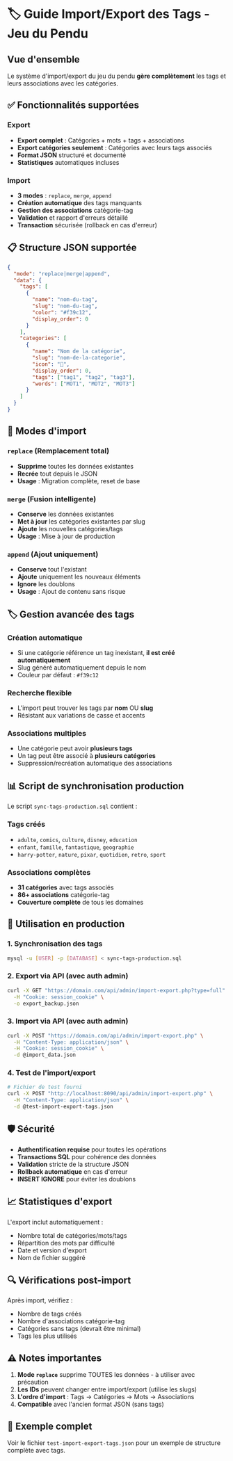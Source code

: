 # 🏷️ Guide Import/Export des Tags - Jeu du Pendu

## Vue d'ensemble

Le système d'import/export du jeu du pendu **gère complètement** les tags et leurs associations avec les catégories.

## ✅ Fonctionnalités supportées

### Export
- **Export complet** : Catégories + mots + tags + associations
- **Export catégories seulement** : Catégories avec leurs tags associés
- **Format JSON** structuré et documenté
- **Statistiques** automatiques incluses

### Import
- **3 modes** : `replace`, `merge`, `append`
- **Création automatique** des tags manquants
- **Gestion des associations** catégorie-tag
- **Validation** et rapport d'erreurs détaillé
- **Transaction** sécurisée (rollback en cas d'erreur)

## 📋 Structure JSON supportée

```json
{
  "mode": "replace|merge|append", 
  "data": {
    "tags": [
      {
        "name": "nom-du-tag",
        "slug": "nom-du-tag", 
        "color": "#f39c12",
        "display_order": 0
      }
    ],
    "categories": [
      {
        "name": "Nom de la catégorie",
        "slug": "nom-de-la-categorie",
        "icon": "🎯",
        "display_order": 0,
        "tags": ["tag1", "tag2", "tag3"],
        "words": ["MOT1", "MOT2", "MOT3"]
      }
    ]
  }
}
```

## 🔧 Modes d'import

### `replace` (Remplacement total)
- **Supprime** toutes les données existantes
- **Recrée** tout depuis le JSON
- **Usage** : Migration complète, reset de base

### `merge` (Fusion intelligente) 
- **Conserve** les données existantes
- **Met à jour** les catégories existantes par slug
- **Ajoute** les nouvelles catégories/tags
- **Usage** : Mise à jour de production

### `append` (Ajout uniquement)
- **Conserve** tout l'existant
- **Ajoute** uniquement les nouveaux éléments
- **Ignore** les doublons
- **Usage** : Ajout de contenu sans risque

## 🏷️ Gestion avancée des tags

### Création automatique
- Si une catégorie référence un tag inexistant, **il est créé automatiquement**
- Slug généré automatiquement depuis le nom
- Couleur par défaut : `#f39c12`

### Recherche flexible
- L'import peut trouver les tags par **nom** OU **slug**
- Résistant aux variations de casse et accents

### Associations multiples
- Une catégorie peut avoir **plusieurs tags**
- Un tag peut être associé à **plusieurs catégories**
- Suppression/recréation automatique des associations

## 📊 Script de synchronisation production

Le script `sync-tags-production.sql` contient :

### Tags créés
- `adulte`, `comics`, `culture`, `disney`, `education`  
- `enfant`, `famille`, `fantastique`, `geographie`
- `harry-potter`, `nature`, `pixar`, `quotidien`, `retro`, `sport`

### Associations complètes
- **31 catégories** avec tags associés
- **86+ associations** catégorie-tag
- **Couverture complète** de tous les domaines

## 🚀 Utilisation en production

### 1. Synchronisation des tags
```bash
mysql -u [USER] -p [DATABASE] < sync-tags-production.sql
```

### 2. Export via API (avec auth admin)
```bash
curl -X GET "https://domain.com/api/admin/import-export.php?type=full" \
  -H "Cookie: session_cookie" \
  -o export_backup.json
```

### 3. Import via API (avec auth admin)  
```bash
curl -X POST "https://domain.com/api/admin/import-export.php" \
  -H "Content-Type: application/json" \
  -H "Cookie: session_cookie" \
  -d @import_data.json
```

### 4. Test de l'import/export
```bash
# Fichier de test fourni
curl -X POST "http://localhost:8090/api/admin/import-export.php" \
  -H "Content-Type: application/json" \
  -d @test-import-export-tags.json
```

## 🛡️ Sécurité

- **Authentification requise** pour toutes les opérations
- **Transactions SQL** pour cohérence des données  
- **Validation** stricte de la structure JSON
- **Rollback automatique** en cas d'erreur
- **INSERT IGNORE** pour éviter les doublons

## 📈 Statistiques d'export

L'export inclut automatiquement :
- Nombre total de catégories/mots/tags
- Répartition des mots par difficulté
- Date et version d'export
- Nom de fichier suggéré

## 🔍 Vérifications post-import

Après import, vérifiez :
- Nombre de tags créés
- Nombre d'associations catégorie-tag
- Catégories sans tags (devrait être minimal)
- Tags les plus utilisés

## ⚠️ Notes importantes

1. **Mode `replace`** supprime TOUTES les données - à utiliser avec précaution
2. **Les IDs** peuvent changer entre import/export (utilise les slugs)  
3. **L'ordre d'import** : Tags → Catégories → Mots → Associations
4. **Compatible** avec l'ancien format JSON (sans tags)

## 🎯 Exemple complet

Voir le fichier `test-import-export-tags.json` pour un exemple de structure complète avec tags.